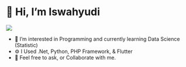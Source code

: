 
# 👋 Hi, I’m Iswahyudi
![](https://komarev.com/ghpvc/?username=iswahyud&color=brightgreen)

- 👀 I’m interested in Programming and currently learning Data Science (Statistic)
- ⚙️ I Used .Net, Python, PHP Framework, & Flutter
- 💬 Feel free to ask, or Collaborate with me.
